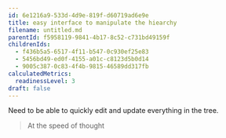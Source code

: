 ```yaml
---
id: 6e1216a9-533d-4d9e-819f-d60719ad6e9e
title: easy interface to manipulate the hiearchy
filename: untitled.md
parentId: f5958119-9841-4b17-8c52-c731bd49159f
childrenIds:
  - f436b5a5-6517-4f11-b547-0c930ef25e83
  - 5456bd49-ed0f-4155-a01c-c8123d5b0d14
  - 9005c387-0c83-4f4b-9815-46589dd317fb
calculatedMetrics:
  readinessLevel: 3
draft: false
---
```

Need to be able to quickly edit and update everything in the tree.

> At the speed of thought
